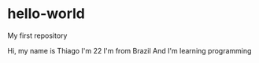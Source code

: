 # hello-world
My first repository

Hi, my name is Thiago
I'm 22
I'm from Brazil
And I'm learning programming
